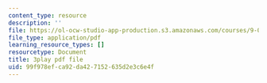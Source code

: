```yaml
---
content_type: resource
description: ''
file: https://ol-ocw-studio-app-production.s3.amazonaws.com/courses/9-00sc-introduction-to-psychology-fall-2011/99f978efca92da427152635d2e3c6e4f_SXzdOK_J-xE.pdf
file_type: application/pdf
learning_resource_types: []
resourcetype: Document
title: 3play pdf file
uid: 99f978ef-ca92-da42-7152-635d2e3c6e4f
---
```

